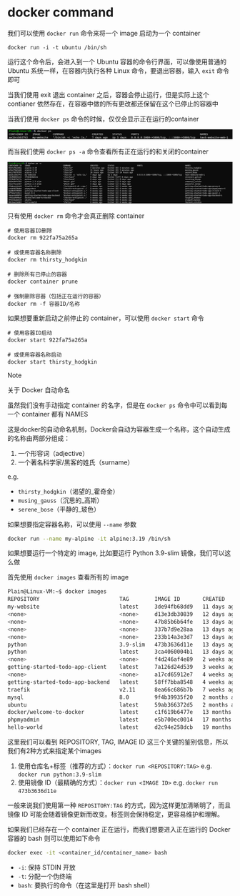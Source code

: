 # docker command

我们可以使用 `docker run` 命令来将一个 image 启动为一个 container

```shell
docker run -i -t ubuntu /bin/sh
```

运行这个命令后，会进入到一个 Ubuntu 容器的命令行界面，可以像使用普通的 Ubuntu 系统一样，在容器内执行各种 Linux 命令，要退出容器，输入 `exit` 命令即可

当我们使用 exit 退出 container 之后，容器会停止运行，但是实际上这个 contianer 依然存在，在容器中做的所有更改都还保留在这个已停止的容器中

当我们使用 `docker ps` 命令的时候，仅仅会显示正在运行的container

![docker-ps](./images/docker-ps.png)

而当我们使用 `docker ps -a` 命令查看所有正在运行的和关闭的container 

![docker ps -a](./images/docker-ps-a.png)

只有使用 `docker rm` 命令才会真正删除 container

```shell
# 使用容器ID删除
docker rm 922fa75a265a

# 或使用容器名称删除
docker rm thirsty_hodgkin

# 删除所有已停止的容器
docker container prune

# 强制删除容器（包括正在运行的容器）
docker rm -f 容器ID/名称
```



如果想要重新启动之前停止的 container，可以使用 `docker start` 命令

```shell
# 使用容器ID启动
docker start 922fa75a265a

# 或使用容器名称启动
docker start thirsty_hodgkin
```

> [!note]
>
> 关于 Docker 自动命名
>
> 虽然我们没有手动指定 container 的名字，但是在 `docker ps` 命令中可以看到每一个 container 都有 NAMES
>
> 这是docker的自动命名机制，Docker会自动为容器生成一个名称，这个自动生成的名称由两部分组成：
>
> 1. 一个形容词（adjective）
> 2. 一个著名科学家/黑客的姓氏（surname）
>
> e.g.
> - `thirsty_hodgkin`（渴望的_霍奇金）
> - `musing_gauss`（沉思的_高斯）
> - `serene_bose`（平静的_玻色）
>
> 如果想要指定容器名称，可以使用 `--name` 参数
>
> ```bash
> docker run --name my-alpine -it alpine:3.19 /bin/sh
> ```
>



如果想要运行一个特定的 image, 比如要运行 Python 3.9-slim 镜像，我们可以这么做

首先使用 `docker images` 查看所有的 image

```bash
Plain@Linux-VM:~$ docker images
REPOSITORY                         TAG        IMAGE ID       CREATED         SIZE
my-website                         latest     3de94fb68dd9   11 days ago     960MB
<none>                             <none>     d13e3db30839   12 days ago     975MB
<none>                             <none>     47b85b6b64fe   13 days ago     975MB
<none>                             <none>     337b7d9e28aa   13 days ago     975MB
<none>                             <none>     233b14a3e3d7   13 days ago     975MB
python                             3.9-slim   473b3636d11e   13 days ago     125MB
python                             latest     3ca4060004b1   13 days ago     1.02GB
<none>                             <none>     f4d246af4e89   2 weeks ago     182MB
getting-started-todo-app-client    latest     7a126d24d539   3 weeks ago     1.19GB
<none>                             <none>     a17cd65912e7   4 weeks ago     1.19GB
getting-started-todo-app-backend   latest     58ff7bba8548   4 weeks ago     1.17GB
traefik                            v2.11      8ea66c686b7b   7 weeks ago     173MB
mysql                              8.0        9f4b39935f20   2 months ago    590MB
ubuntu                             latest     59ab366372d5   2 months ago    78.1MB
docker/welcome-to-docker           latest     c1f619b6477e   13 months ago   18.5MB
phpmyadmin                         latest     e5b700ec0014   17 months ago   559MB
hello-world                        latest     d2c94e258dcb   19 months ago   13.3kB
```

这里我们可以看到 REPOSITORY, TAG, IMAGE ID 这三个关键的鉴别信息，所以我们有2种方式来指定某个images

1. 使用仓库名+标签（推荐的方式）：`docker run <REPOSITORY:TAG>` e.g. `docker run python:3.9-slim`
2. 使用镜像 ID（最精确的方式）：`docker run <IMAGE ID>` e.g. `docker run 473b3636d11e `

一般来说我们使用第一种 `REPOSITORY:TAG` 的方式，因为这样更加清晰明了，而且镜像 ID 可能会随着镜像更新而改变。标签则会保持稳定，更容易维护和理解。

 

如果我们已经存在一个 container 正在运行，而我们想要进入正在运行的 Docker 容器的 bash 则可以使用如下命令

``` bash
docker exec -it <container_id/container_name> bash
```
- `-i`: 保持 STDIN 开放
- `-t`: 分配一个伪终端
- `bash`: 要执行的命令（在这里是打开 bash shell）
